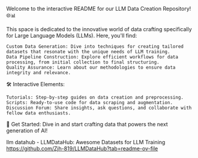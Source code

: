 Welcome to the interactive README for our LLM Data Creation Repository! 🌐📊

This space is dedicated to the innovative world of data crafting specifically for Large Language Models (LLMs). Here, you'll find:

    Custom Data Generation: Dive into techniques for creating tailored datasets that resonate with the unique needs of LLM training.
    Data Pipeline Construction: Explore efficient workflows for data processing, from initial collection to final structuring.
    Quality Assurance: Learn about our methodologies to ensure data integrity and relevance.

🛠 Interactive Elements:

    Tutorials: Step-by-step guides on data creation and preprocessing.
    Scripts: Ready-to-use code for data scraping and augmentation.
    Discussion Forum: Share insights, ask questions, and collaborate with fellow data enthusiasts.

🚀 Get Started: Dive in and start crafting data that powers the next generation of AI!

llm datahub - LLMDataHub: Awesome Datasets for LLM Training 
https://github.com/Zjh-819/LLMDataHub?tab=readme-ov-file

